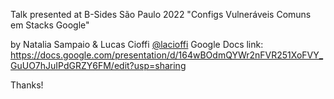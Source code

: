 Talk presented at B-Sides São Paulo 2022
"Configs Vulneráveis Comuns em Stacks Google"

by Natalia Sampaio & Lucas Cioffi [@lacioffi](https://github.com/lacioffi)
Google Docs link: https://docs.google.com/presentation/d/164wBOdmQYWr2nFVR251XoFVY_GuUO7hJuIPdGRZY6FM/edit?usp=sharing

Thanks!
